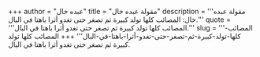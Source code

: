 +++
author = "عبده خال"
title = "مقولة عبده خال"
description = '''مقولة عبده خال: المصائب كلها تولد كبيرة ثم تصغر حتى تغدو أثرا باهتا في البال.'''
quote = '''المصائب كلها تولد كبيرة ثم تصغر حتى تغدو أثرا باهتا في البال.'''
slug = '''المصائب-كلها-تولد-كبيرة-ثم-تصغر-حتى-تغدو-أثرا-باهتا-في-البال'''
+++
المصائب كلها تولد كبيرة ثم تصغر حتى تغدو أثرا باهتا في البال.
